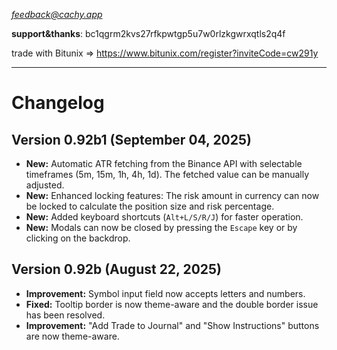*feedback@cachy.app*

**support&thanks**: bc1qgrm2kvs27rfkpwtgp5u7w0rlzkgwrxqtls2q4f

trade with Bitunix => https://www.bitunix.com/register?inviteCode=cw291y
***
# Changelog

## Version 0.92b1 (September 04, 2025)
- **New:** Automatic ATR fetching from the Binance API with selectable timeframes (5m, 15m, 1h, 4h, 1d). The fetched value can be manually adjusted.
- **New:** Enhanced locking features: The risk amount in currency can now be locked to calculate the position size and risk percentage.
- **New:** Added keyboard shortcuts (`Alt+L/S/R/J`) for faster operation.
- **New:** Modals can now be closed by pressing the `Escape` key or by clicking on the backdrop.

## Version 0.92b (August 22, 2025)
- **Improvement:** Symbol input field now accepts letters and numbers.
- **Fixed:** Tooltip border is now theme-aware and the double border issue has been resolved.
- **Improvement:** "Add Trade to Journal" and "Show Instructions" buttons are now theme-aware.
